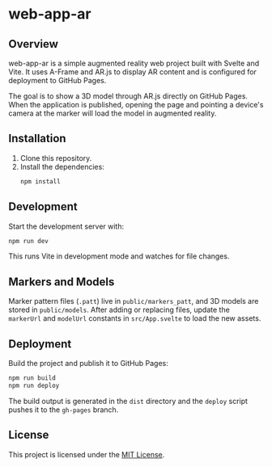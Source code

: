 # web-app-ar

## Overview
web-app-ar is a simple augmented reality web project built with Svelte and Vite. It uses A-Frame and AR.js to display AR content and is configured for deployment to GitHub Pages.

The goal is to show a 3D model through AR.js directly on GitHub Pages. When the application is published, opening the page and pointing a device's camera at the marker will load the model in augmented reality.

## Installation
1. Clone this repository.
2. Install the dependencies:
   ```bash
   npm install
   ```

## Development
Start the development server with:
```bash
npm run dev
```
This runs Vite in development mode and watches for file changes.

## Markers and Models
Marker pattern files (`.patt`) live in `public/markers_patt`, and 3D models are stored in `public/models`. After adding or replacing files, update the `markerUrl` and `modelUrl` constants in `src/App.svelte` to load the new assets.

## Deployment
Build the project and publish it to GitHub Pages:
```bash
npm run build
npm run deploy
```
The build output is generated in the `dist` directory and the `deploy` script pushes it to the `gh-pages` branch.

## License
This project is licensed under the [MIT License](LICENSE).
